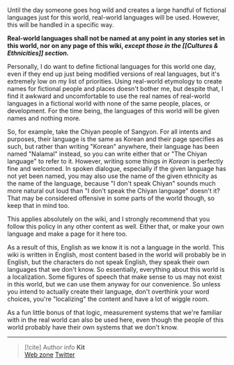 Until the day someone goes hog wild and creates a large handful of fictional languages just for this world, real-world languages will be used. However, this will be handled in a specific way.

**Real-world languages shall not be named at any point in any stories set in this world, nor on any page of this wiki, *except those in the [[Cultures & Ethnicities]] section.***

Personally, I do want to define fictional languages for this world one day, even if they end up just being modified versions of real languages, but it's extremely low on my list of priorities. Using real-world etymology to create names for fictional people and places doesn't bother me, but despite that, I find it awkward and uncomfortable to use the real names of real-world languages in a fictional world with none of the same people, places, or development. For the time being, the languages of this world will be given names and nothing more.

So, for example, take the Chiyan people of Sangyon. For all intents and purposes, their language is the same as Korean and their page specifies as such, but rather than writing "Korean" anywhere, their language has been named "Nalamal" instead, so you can write either that or "The Chiyan language" to refer to it. However, writing some things *in Korean* is perfectly fine and welcomed. In spoken dialogue, especially if the given language has not yet been named, you may also use the name of the given ethnicity as the name of the language, because "I don't speak Chiyan" sounds much more natural out loud than "I don't speak the Chiyan language" doesn't it? That may be considered offensive in some parts of the world though, so keep that in mind too.

This applies absolutely on the wiki, and I strongly recommend that you follow this policy in any other content as well. Either that, or make your own language and make a page for it here too.

As a result of this, English as we know it is not a language in the world. This wiki is written in English, most content based in the world will probably be in English, but the characters do not speak English, they speak their own languages that we don't know. So essentially, everything about this world is a localization. Some figures of speech that make sense to us may not exist in this world, but we can use them anyway for our convenience. So unless you intend to actually create their language, don't overthink your word choices, you're "localizing" the content and have a lot of wiggle room.

As a fun little bonus of that logic, measurement systems that we're familiar with in the real world can also be used here, even though the people of this world probably have their own systems that we don't know.

-----
> [!cite] Author info
> **Kit**\
> [Web zone](https://kitabe.link) [Twitter](https://twitter.com/Kerosyn_)